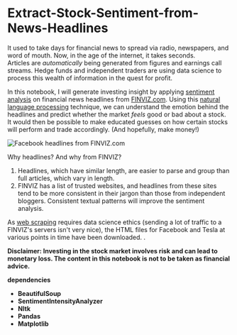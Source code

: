 # Extract-Stock-Sentiment-from-News-Headlines
<p>It used to take days for financial news to spread via radio, newspapers, and word of mouth. Now, in the age of the internet, it takes seconds.<br>
Articles are <em>automatically</em> being generated from figures and earnings call streams. Hedge funds and independent traders are using data science to process this wealth of information in the quest for profit.</p>
<p>In this notebook, I will generate investing insight by applying <a href="https://en.wikipedia.org/wiki/Sentiment_analysis">sentiment analysis</a> on financial news headlines from <a href="https://finviz.com">FINVIZ.com</a>. Using this <a href="https://en.wikipedia.org/wiki/Natural_language_processing">natural language processing</a> technique, we can understand the emotion behind the headlines and predict whether the market <em>feels</em> good or bad about a stock. It would then be possible to make educated guesses on how certain stocks will perform and trade accordingly. (And hopefully, make money!)</p>
<p><img src="https://assets.datacamp.com/production/project_611/img/fb_headlines.png" alt="Facebook headlines from FINVIZ.com"></p>
<p>Why headlines? And why from FINVIZ?</p>
<ol>
<li>Headlines, which have similar length, are easier to parse and group than full articles, which vary in length.</li>
<li>FINVIZ has a list of trusted websites, and headlines from these sites tend to be more consistent in their jargon than those from independent bloggers. Consistent textual patterns will improve the sentiment analysis.</li>
</ol>
<p>As <a href="https://en.wikipedia.org/wiki/Web_scraping">web scraping</a> requires data science ethics (sending a lot of traffic to a FINVIZ's servers isn't very nice), the HTML files for Facebook and Tesla at various points in time have been downloaded. .</p>
<p><strong>Disclaimer: Investing in the stock market involves risk and can lead to monetary loss. The content in this notebook is not to be taken as financial advice.</strong> </p>



<strong> <p1> dependencies <p1> <br>
- BeautifulSoup <br>
- SentimentIntensityAnalyzer <br>
- Nltk <br>
- Pandas <br>
- Matplotlib <br>
